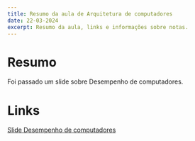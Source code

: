 ```yaml
---
title: Resumo da aula de Arquitetura de computadores
date: 22-03-2024
excerpt: Resumo da aula, links e informações sobre notas.
---
```


# Resumo

Foi passado um slide sobre Desempenho de computadores.

# Links

[Slide Desempenho de computadores](https://drive.google.com/file/d/1iMYGsCkOgOPWjcSvjfquMlWp601Y68Nh/view?usp=sharing)